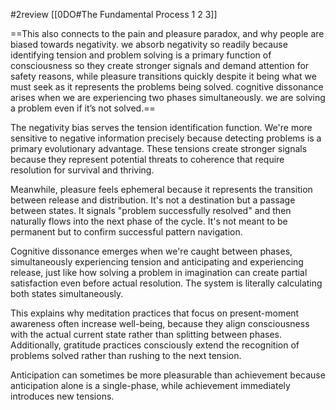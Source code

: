 #2review 
[[0DO#The Fundamental Process 1 2 3]]

==This also connects to the pain and pleasure paradox, and why people are biased towards negativity. we absorb negativity so readily because identifying tension and problem solving is a primary function of consciousness so they create stronger signals and demand attention for safety reasons, while pleasure transitions quickly despite it being what we must seek as it represents the problems being solved. cognitive dissonance arises when we are experiencing two phases simultaneously. we are solving a problem even if it’s not solved.==

The negativity bias serves the tension identification function. We're more sensitive to negative information precisely because detecting problems is a primary evolutionary advantage. These tensions create stronger signals because they represent potential threats to coherence that require resolution for survival and thriving.

Meanwhile, pleasure feels ephemeral because it represents the transition between release and distribution. It's not a destination but a passage between states. It signals "problem successfully resolved" and then naturally flows into the next phase of the cycle. It's not meant to be permanent but to confirm successful pattern navigation.

Cognitive dissonance emerges when we're caught between phases, simultaneously experiencing tension and anticipating and experiencing release, just like how solving a problem in imagination can create partial satisfaction even before actual resolution. The system is literally calculating both states simultaneously.

This explains why meditation practices that focus on present-moment awareness often increase well-being, because they align consciousness with the actual current state rather than splitting between phases. Additionally, gratitude practices consciously extend the recognition of problems solved rather than rushing to the next tension. 

Anticipation can sometimes be more pleasurable than achievement because anticipation alone is a single-phase, while achievement immediately introduces new tensions. 

